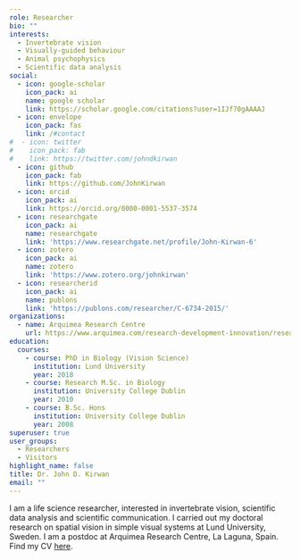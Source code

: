 ```yaml
---
role: Researcher
bio: ""
interests:
  - Invertebrate vision
  - Visually-guided behaviour
  - Animal psychophysics
  - Scientific data analysis
social:
  - icon: google-scholar
    icon_pack: ai
    name: google scholar
    link: https://scholar.google.com/citations?user=1IJf70gAAAAJ
  - icon: envelope
    icon_pack: fas
    link: /#contact
#  - icon: twitter
#    icon_pack: fab
#    link: https://twitter.com/johndkirwan
  - icon: github
    icon_pack: fab
    link: https://github.com/JohnKirwan
  - icon: orcid
    icon_pack: ai
    link: https://orcid.org/0000-0001-5537-3574
  - icon: researchgate
    icon_pack: ai
    name: researchgate
    link: 'https://www.researchgate.net/profile/John-Kirwan-6'
  - icon: zotero
    icon_pack: ai
    name: zotero
    link: 'https://www.zotero.org/johnkirwan'
  - icon: researcherid
    icon_pack: ai
    name: publons
    link: 'https://publons.com/researcher/C-6734-2015/'
organizations:
  - name: Arquimea Research Centre
    url: https://www.arquimea.com/research-development-innovation/research-center/
education:
  courses:
    - course: PhD in Biology (Vision Science)
      institution: Lund University
      year: 2018
    - course: Research M.Sc. in Biology
      institution: University College Dublin
      year: 2010
    - course: B.Sc. Hons
      institution: University College Dublin
      year: 2008
superuser: true
user_groups:
  - Researchers
  - Visitors
highlight_name: false
title: Dr. John D. Kirwan
email: ""
---
```

I am a life science researcher, interested in invertebrate vision, scientific data analysis and scientific communication. I carried out my doctoral research on spatial vision in simple visual systems at Lund University, Sweden. I am a postdoc at Arquimea Research Centre, La Laguna, Spain. Find my CV [here](https://europa.eu/europass/eportfolio/screen/share/942e5ab3-b2ab-4be4-b689-d852a07d4801).
